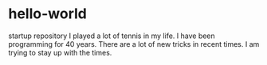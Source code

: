 # hello-world
startup repository
I played a lot of tennis in my life. I have been programming for 40 years.
There are a lot of new tricks in recent times. I am trying to stay up with the times.
